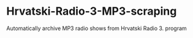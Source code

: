 # Hrvatski-Radio-3-MP3-scraping
Automatically archive MP3 radio shows from Hrvatski Radio 3. program

